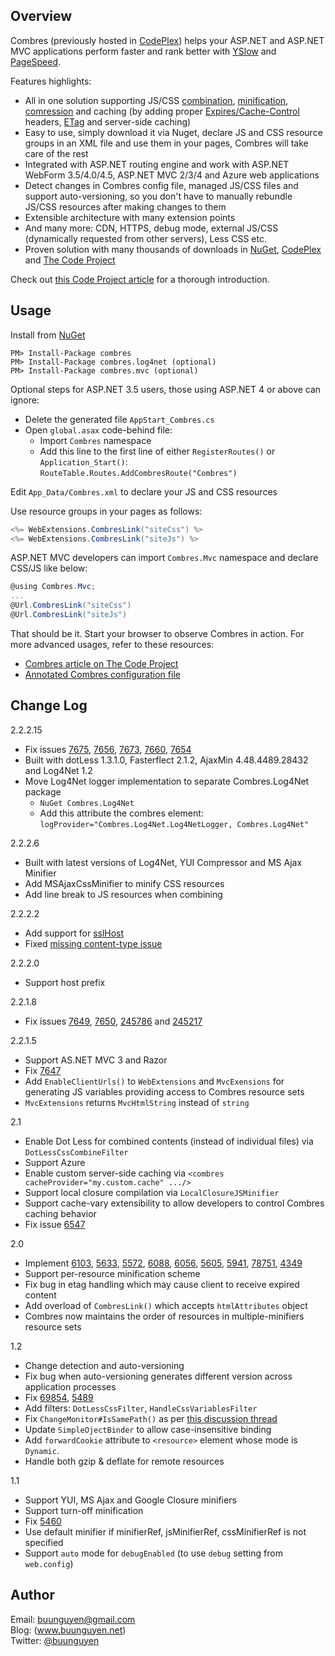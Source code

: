 Overview
---------------
Combres (previously hosted in [CodePlex](http://combres.codeplex.com/)) helps your ASP.NET and ASP.NET MVC applications perform faster and rank better with [YSlow](http://developer.yahoo.com/yslow/) and [PageSpeed](https://developers.google.com/speed/pagespeed/). 

Features highlights:  

* All in one solution supporting JS/CSS [combination](http://developer.yahoo.com/performance/rules.html#num_http), [minification](http://developer.yahoo.com/performance/rules.html#minify), [comression](http://developer.yahoo.com/performance/rules.html#gzip) and caching (by adding proper [Expires/Cache-Control](http://developer.yahoo.com/performance/rules.html#expires) headers, [ETag](http://developer.yahoo.com/performance/rules.html#etags) and server-side caching)
* Easy to use, simply download it via Nuget, declare JS and CSS resource groups in an XML file and use them in your pages, Combres will take care of the rest
* Integrated with ASP.NET routing engine and work with ASP.NET WebForm 3.5/4.0/4.5, ASP.NET MVC 2/3/4 and Azure web applications
* Detect changes in Combres config file, managed JS/CSS files and support auto-versioning, so you don't have to manually rebundle JS/CSS resources after making changes to them
* Extensible architecture with many extension points
* And many more: CDN, HTTPS, debug mode, external JS/CSS (dynamically requested from other servers), Less CSS etc.
* Proven solution with many thousands of downloads in [NuGet](https://www.nuget.org/packages/combres), [CodePlex](http://combres.codeplex.com/) and [The Code Project](http://www.codeproject.com/Articles/69484/Combres-2-0-A-Library-for-ASP-NET-Website-Optimiza)

Check out [this Code Project article](http://www.codeproject.com/Articles/69484/Combres-2-0-A-Library-for-ASP-NET-Website-Optimiza) for a thorough introduction.



Usage
---------------
Install from [NuGet](https://www.nuget.org/packages/combres)

```
PM> Install-Package combres
PM> Install-Package combres.log4net (optional)
PM> Install-Package combres.mvc (optional)
```

Optional steps for ASP.NET 3.5 users, those using ASP.NET 4 or above can ignore:  
* Delete the generated file `AppStart_Combres.cs`
* Open `global.asax` code-behind file:
  * Import `Combres` namespace
  * Add this line to the first line of either `RegisterRoutes()` or `Application_Start()`: `RouteTable.Routes.AddCombresRoute("Combres")`
    
Edit `App_Data/Combres.xml` to declare your JS and CSS resources

Use resource groups in your pages as follows:

```csharp
<%= WebExtensions.CombresLink("siteCss") %>  
<%= WebExtensions.CombresLink("siteJs") %>
```

ASP.NET MVC developers can import `Combres.Mvc` namespace and declare CSS/JS like below:

```csharp
@using Combres.Mvc;
...
@Url.CombresLink("siteCss")
@Url.CombresLink("siteJs")
```

That should be it. Start your browser to observe Combres in action. For more advanced usages, refer to these resources:
* [Combres article on The Code Project](http://www.codeproject.com/Articles/69484/Combres-2-0-A-Library-for-ASP-NET-Website-Optimiza)
* [Annotated Combres configuration file](https://github.com/buunguyen/combres/blob/master/Samples/Sample%20Data%20Files/combres_full_with_annotation.xml)




Change Log
---------------
2.2.2.15
* Fix issues [7675](http://combres.codeplex.com/workitem/7675), [7656](http://combres.codeplex.com/workitem/7656), [7673](http://combres.codeplex.com/workitem/7673), [7660](http://combres.codeplex.com/workitem/7660), [7654](http://combres.codeplex.com/workitem/7654)
* Built with dotLess 1.3.1.0, Fasterflect 2.1.2, AjaxMin 4.48.4489.28432 and Log4Net 1.2
* Move Log4Net logger implementation to separate Combres.Log4Net package
	+ `NuGet Combres.Log4Net`
	+ Add this attribute the combres element: `logProvider="Combres.Log4Net.Log4NetLogger, Combres.Log4Net"`

2.2.2.6
* Built with latest versions of Log4Net, YUI Compressor and MS Ajax Minifier
* Add MSAjaxCssMinifier to minify CSS resources
* Add line break to JS resources when combining

2.2.2.2
* Add support for [sslHost](http://combres.codeplex.com/discussions/235498)
* Fixed [missing content-type issue](http://combres.codeplex.com/discussions/245217)

2.2.2.0

* Support host prefix

2.2.1.8  

* Fix issues [7649](http://combres.codeplex.com/workitem/7649), [7650](http://combres.codeplex.com/workitem/7650), [245786](http://combres.codeplex.com/discussions/245786) and [245217](http://combres.codeplex.com/discussions/245217)

2.2.1.5
* Support AS.NET MVC 3 and Razor
* Fix [7647](http://combres.codeplex.com/workitem/7647)
* Add `EnableClientUrls()` to `WebExtensions` and `MvcExensions` for generating JS variables providing access to Combres resource sets
* `MvcExtensions` returns `MvcHtmlString` instead of `string`

2.1
* Enable Dot Less for combined contents (instead of individual files) via `DotLessCssCombineFilter`
* Support Azure
* Enable custom server-side caching via `<combres cacheProvider="my.custom.cache" .../>`
* Support local closure compilation via `LocalClosureJSMinifier`
* Support cache-vary extensibility to allow developers to control Combres caching behavior
* Fix issue [6547](http://combres.codeplex.com/workitem/6547)

2.0
* Implement [6103](http://combres.codeplex.com/workitem/6103), [5633](http://combres.codeplex.com/workitem/5633), [5572](http://combres.codeplex.com/workitem/5572), [6088](http://combres.codeplex.com/workitem/6088), [6056](http://combres.codeplex.com/workitem/6056), [5605](http://combres.codeplex.com/workitem/5605), [5941](http://combres.codeplex.com/workitem/5941), [78751](http://combres.codeplex.com/Thread/View.aspx?ThreadId=78751), [4349](http://combres.codeplex.com/workitem/4349)
* Support per-resource minification scheme
* Fix bug in etag handling which may cause client to receive expired content 
* Add overload of `CombresLink()` which accepts `htmlAttributes` object
* Combres now maintains the order of resources in multiple-minifiers resource sets

1.2
* Change detection and auto-versioning
* Fix bug when auto-versioning generates different version across application processes
* Fix [69854](http://combres.codeplex.com/Thread/View.aspx?ThreadId=69854), [5489](http://combres.codeplex.com/workitem/5489)
* Add filters: `DotLessCssFilter`, `HandleCssVariablesFilter`
* Fix `ChangeMonitor#IsSamePath()` as per [this discussion thread](http://combres.codeplex.com/Thread/View.aspx?ThreadId=79884)
* Update `SimpleOjectBinder` to allow case-insensitive binding
* Add `forwardCookie` attribute to `<resource>` element whose mode is `Dynamic`.
* Handle both gzip & deflate for remote resources

1.1
* Support YUI, MS Ajax and Google Closure minifiers
* Support turn-off minification
* Fix [5460](http://combres.codeplex.com/workitem/5460)
* Use default minifier if minifierRef, jsMinifierRef, cssMinifierRef is not specified
* Support `auto` mode for `debugEnabled` (to use `debug` setting from `web.config`)


Author
---------------
Email: [buunguyen@gmail.com](mailto:buunguyen@gmail.com)  
Blog: (www.buunguyen.net)  
Twitter: [@buunguyen](https://twitter.com/buunguyen)  